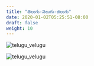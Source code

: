 ```yaml
---
title: "తెలుగు-వెలుగు-జిలుగు"
date: 2020-01-02T05:25:51-08:00
draft: false
weight: 10
---
```


![telugu_velugu](/meegada.in/images/works/telugu_velugu_jilugu_2.jpg)

![telugu_velugu](/meegada.in/images/works/telugu_velugu_jilugu.png)